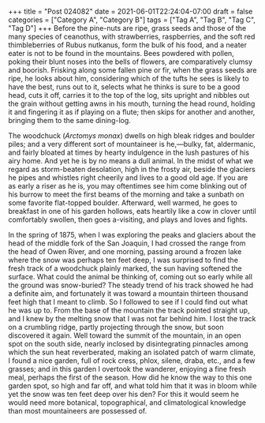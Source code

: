 +++
title = "Post 024082"
date = 2021-06-01T22:24:04-07:00
draft = false
categories = ["Category A", "Category B"]
tags = ["Tag A", "Tag B", "Tag C", "Tag D"]
+++
Before the pine-nuts are ripe, grass seeds and those of the many species of ceanothus, with strawberries, raspberries, and the soft red thimbleberries of Rubus nutkanus, form the bulk of his food, and a neater eater is not to be found in the mountains. Bees powdered with pollen, poking their blunt noses into the bells of flowers, are comparatively clumsy and boorish. Frisking along some fallen pine or fir, when the grass seeds are ripe, he looks about him, considering which of the tufts he sees is likely to have the best, runs out to it, selects what he thinks is sure to be a good head, cuts it off, carries it to the top of the log, sits upright and nibbles out the grain without getting awns in his mouth, turning the head round, holding it and fingering it as if playing on a flute; then skips for another and another, bringing them to the same dining-log.

The woodchuck (_Arctomys monax_) dwells on high bleak ridges and boulder piles; and a very different sort of mountaineer is he,—bulky, fat, aldermanic, and fairly bloated at times by hearty indulgence in the lush pastures of his airy home. And yet he is by no means a dull animal. In the midst of what we regard as storm-beaten desolation, high in the frosty air, beside the glaciers he pipes and whistles right cheerily and lives to a good old age. If you are as early a riser as he is, you may oftentimes see him come blinking out of his burrow to meet the first beams of the morning and take a sunbath on some favorite flat-topped boulder. Afterward, well warmed, he goes to breakfast in one of his garden hollows, eats heartily like a cow in clover until comfortably swollen, then goes a-visiting, and plays and loves and fights.

In the spring of 1875, when I was exploring the peaks and glaciers about the head of the middle fork of the San Joaquin, I had crossed the range from the head of Owen River, and one morning, passing around a frozen lake where the snow was perhaps ten feet deep, I was surprised to find the fresh track of a woodchuck plainly marked, the sun having softened the surface. What could the animal be thinking of, coming out so early while all the ground was snow-buried? The steady trend of his track showed he had a definite aim, and fortunately it was toward a mountain thirteen thousand feet high that I meant to climb. So I followed to see if I could find out what he was up to. From the base of the mountain the track pointed straight up, and I knew by the melting snow that I was not far behind him. I lost the track on a crumbling ridge, partly projecting through the snow, but soon discovered it again. Well toward the summit of the mountain, in an open spot on the south side, nearly inclosed by disintegrating pinnacles among which the sun heat reverberated, making an isolated patch of warm climate, I found a nice garden, full of rock cress, phlox, silene, draba, etc., and a few grasses; and in this garden I overtook the wanderer, enjoying a fine fresh meal, perhaps the first of the season. How did he know the way to this one garden spot, so high and far off, and what told him that it was in bloom while yet the snow was ten feet deep over his den? For this it would seem he would need more botanical, topographical, and climatological knowledge than most mountaineers are possessed of.
